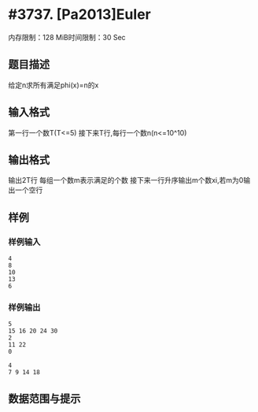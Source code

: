 # #3737. [Pa2013]Euler

内存限制：128 MiB时间限制：30 Sec

## 题目描述

给定n求所有满足phi(x)=n的x

## 输入格式

第一行一个数T(T<=5)
接下来T行,每行一个数n(n<=10^10)

## 输出格式

输出2T行
每组一个数m表示满足的个数
接下来一行升序输出m个数xi,若m为0输出一个空行

## 样例

### 样例输入

    
    4
    8
    10
    13
    6
    

### 样例输出

    
    5
    15 16 20 24 30
    2
    11 22
    0
    
    4
    7 9 14 18
    
    

## 数据范围与提示
